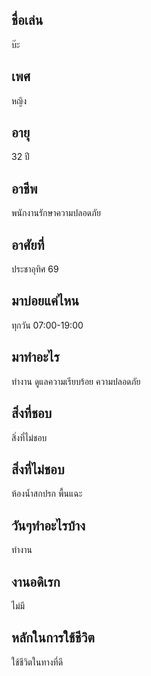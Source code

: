## ชื่อเล่น<br>
บ๊ะ 
## เพศ<br> 
หญิง 
## อายุ<br> 
32 ปี 
## อาชีพ<br> 
พนักงานรักษาความปลอดภัย 
## อาศัยที่<br> 
ประชาอุทิศ 69 
## มาบ่อยแค่ไหน<br> 
ทุกวัน 07:00-19:00 
## มาทำอะไร<br> 
ทำงาน ดูแลความเรียบร้อย ความปลอดภัย 
## สิ่งที่ชอบ<br> 
สิ่งที่ไม่ชอบ 
## สิ่งที่ไม่ชอบ<br>
ห้องน้ำสกปรก พื้นแฉะ
## วันๆทำอะไรบ้าง<br> 
ทำงาน 
## งานอดิเรก<br> 
ไม่มี 
## หลักในการใช้ชีวิต<br> 
ใช้ชีวิตในทางที่ดี
